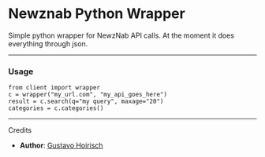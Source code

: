 # Newznab Python Wrapper 

Simple python wrapper for NewzNab API calls.
At the moment it does everything through json. 
  
  
---
### Usage

    from client import wrapper
    c = wrapper("my_url.com", "my_api_goes_here")
    result = c.search(q="my query", maxage="20")
    categories = c.categories()

---

Credits
* **Author**: [Gustavo Hoirisch](https://github.com/gugahoi)
